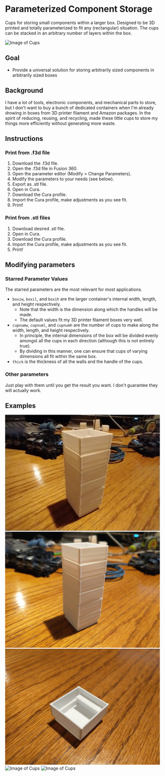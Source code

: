 # Parameterized Component Storage
Cups for storing small components within a larger box. Designed to be 3D printed and totally parameterized to fit any (rectangular) situation.
The cups can be stacked in an arbitrary number of layers within the box.

![Image of Cups](https://github.com/t8rn8r/parameterized-component-storage/blob/main/pictures/stack%20(2).jpg)

## Goal
- Provide a universal solution for storing arbitrarily sized components in arbitrarily sized boxes

## Background
I have a lot of tools, electronic components, and mechanical parts to store, but I don't want to buy a bunch of dedicated containers when I'm already drowing in boxes from 3D printer filament and Amazon packages. In the spirit of reducing, reusing, and recycling, made these little cups to store my things more efficiently without generating more waste. 

## Instructions

### Print from .f3d file
1. Download the .f3d file.
1. Open the .f3d file in Fusion 360.
1. Open the parameter editor (Modify > Change Parameters).
1. Modify the parameters to your needs (see below).
1. Export as .stl file.
1. Open in Cura.
1. Download the Cura profile.
1. Import the Cura profile, make adjustments as you see fit. 
1. Print!

### Print from .stl files
1. Download desired .stl file.
1. Open in Cura.
1. Download the Cura profile.
1. Import the Cura profile, make adjustments as you see fit.
1. Print!

## Modifying parameters
### Starred Parameter Values
The starred parameters are the most relevant for most applications. 
- `boxiw`, `boxil`, and `boxih` are the larger container's internal width, length, and height respectively.
  - Note that the width is the dimension along which the handles will be made.
  - The default values fit my 3D printer filament boxes very well.
- `cupnumw`, `cupnuml`, and `cupnumh` are the number of cups to make along the width, length, and height respectively.
  - In principle, the internal dimensions of the box will be divided evenly amongst all the cups in each direction (although this is not entirely true).
  - By dividing in this manner, one can ensure that cups of varying dimensions all fit within the same box. 
- `thick` is the thickness of all the walls and the handle of the cups. 

### Other parameters
Just play with them until you get the result you want. I don't guarantee they will actually work. 

## Examples
![Image of Cups](https://github.com/t8rn8r/parameterized-component-storage/blob/main/pictures/8x8x6%20(2).jpg)
![Image of Cups](https://github.com/t8rn8r/parameterized-component-storage/blob/main/pictures/8x8x6%20(3).jpg)
![Image of Cups](https://github.com/t8rn8r/parameterized-component-storage/blob/main/pictures/8x8x6%20(4).jpg)
![Image of Cups](https://github.com/t8rn8r/parameterized-component-storage/blob/main/pictures/8x8x6.jpg)
![Image of Cups](https://github.com/t8rn8r/parameterized-component-storage/blob/main/pictures/stack.jpg)
